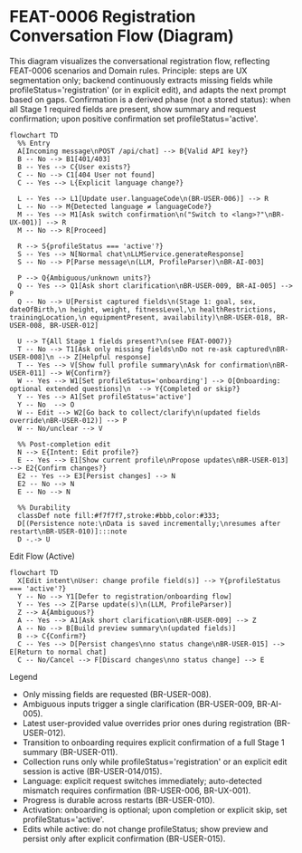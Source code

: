 # FEAT-0006 Registration Conversation Flow (Diagram)

This diagram visualizes the conversational registration flow, reflecting FEAT-0006 scenarios and Domain rules.
Principle: steps are UX segmentation only; backend continuously extracts missing fields while profileStatus='registration' (or in explicit edit), and adapts the next prompt based on gaps. Confirmation is a derived phase (not a stored status): when all Stage 1 required fields are present, show summary and request confirmation; upon positive confirmation set profileStatus='active'.

```mermaid
flowchart TD
  %% Entry
  A[Incoming message\nPOST /api/chat] --> B{Valid API key?}
  B -- No --> B1[401/403]
  B -- Yes --> C{User exists?}
  C -- No --> C1[404 User not found]
  C -- Yes --> L{Explicit language change?}

  L -- Yes --> L1[Update user.languageCode\n(BR-USER-006)] --> R
  L -- No --> M{Detected language ≠ languageCode?}
  M -- Yes --> M1[Ask switch confirmation\n("Switch to <lang>?"\nBR-UX-001)] --> R
  M -- No --> R[Proceed]

  R --> S{profileStatus === 'active'?}
  S -- Yes --> N[Normal chat\nLLMService.generateResponse]
  S -- No --> P[Parse message\n(LLM, ProfileParser)\nBR-AI-003]

  P --> Q{Ambiguous/unknown units?}
  Q -- Yes --> Q1[Ask short clarification\nBR-USER-009, BR-AI-005] --> P
  Q -- No --> U[Persist captured fields\n(Stage 1: goal, sex, dateOfBirth,\n height, weight, fitnessLevel,\n healthRestrictions, trainingLocation,\n equipmentPresent, availability)\nBR-USER-018, BR-USER-008, BR-USER-012]

  U --> T{All Stage 1 fields present?\n(see FEAT-0007)}
  T -- No --> T1[Ask only missing fields\nDo not re-ask captured\nBR-USER-008]\n --> Z[Helpful response]
  T -- Yes --> V[Show full profile summary\nAsk for confirmation\nBR-USER-011] --> W{Confirm?}
  W -- Yes --> W1[Set profileStatus='onboarding'] --> O[Onboarding: optional extended questions]\n  --> Y{Completed or skip?}
  Y -- Yes --> A1[Set profileStatus='active']
  Y -- No  --> O
  W -- Edit --> W2[Go back to collect/clarify\n(updated fields override\nBR-USER-012)] --> P
  W -- No/unclear --> V

  %% Post-completion edit
  N --> E{Intent: Edit profile?}
  E -- Yes --> E1[Show current profile\nPropose updates\nBR-USER-013] --> E2{Confirm changes?}
  E2 -- Yes --> E3[Persist changes] --> N
  E2 -- No --> N
  E -- No --> N

  %% Durability
  classDef note fill:#f7f7f7,stroke:#bbb,color:#333;
  D[(Persistence note:\nData is saved incrementally;\nresumes after restart\nBR-USER-010)]:::note
  D -.-> U
```

Edit Flow (Active)

```mermaid
flowchart TD
  X[Edit intent\nUser: change profile field(s)] --> Y{profileStatus === 'active'?}
  Y -- No --> Y1[Defer to registration/onboarding flow]
  Y -- Yes --> Z[Parse update(s)\n(LLM, ProfileParser)]
  Z --> A{Ambiguous?}
  A -- Yes --> A1[Ask short clarification\nBR-USER-009] --> Z
  A -- No --> B[Build preview summary\n(updated fields)]
  B --> C{Confirm?}
  C -- Yes --> D[Persist changes\nno status change\nBR-USER-015] --> E[Return to normal chat]
  C -- No/Cancel --> F[Discard changes\nno status change] --> E
```

Legend
- Only missing fields are requested (BR-USER-008).
- Ambiguous inputs trigger a single clarification (BR-USER-009, BR-AI-005).
- Latest user-provided value overrides prior ones during registration (BR-USER-012).
- Transition to onboarding requires explicit confirmation of a full Stage 1 summary (BR-USER-011).
- Collection runs only while profileStatus='registration' or an explicit edit session is active (BR-USER-014/015).
- Language: explicit request switches immediately; auto-detected mismatch requires confirmation (BR-USER-006, BR-UX-001).
- Progress is durable across restarts (BR-USER-010).
- Activation: onboarding is optional; upon completion or explicit skip, set profileStatus='active'.
 - Edits while active: do not change profileStatus; show preview and persist only after explicit confirmation (BR-USER-015).
